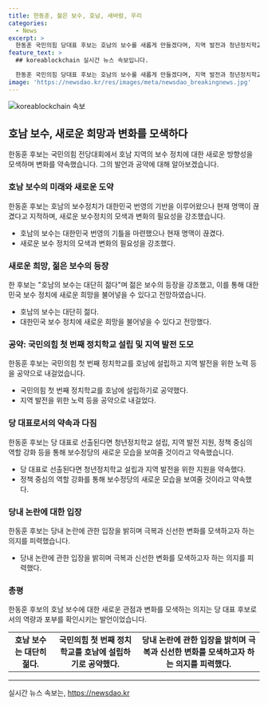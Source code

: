 ```yaml
---
title: 한동훈, 젊은 보수, 호남, 새바람, 우리
categories:
  - News
excerpt: >
  한동훈 국민의힘 당대표 후보는 호남의 보수를 새롭게 만들겠다며, 지역 발전과 청년정치학교 등 공약을 내놓았다. 그는 당 내부의 인신공격을 극복하고 변화를 이끌어내겠다는 다짐을 전했으며, 협력과 상호 존중하는 당정관계를 만들어 보수정권 재창출을 약속했다. 한동훈 후보는 새로운 희망과 바람을 가져다주겠다는 강렬한 메시지를 보내고 있다.
feature_text: >
  ## koreablockchain 실시간 뉴스 속보입니다.

  한동훈 국민의힘 당대표 후보는 호남의 보수를 새롭게 만들겠다며, 지역 발전과 청년정치학교 등 공약을 내놓았다. 그는 당 내부의 인신공격을 극복하고 변화를 이끌어내겠다는 다짐을 전했으며, 협력과 상호 존중하는 당정관계를 만들어 보수정권 재창출을 약속했다. 한동훈 후보는 새로운 희망과 바람을 가져다주겠다는 강렬한 메시지를 보내고 있다.
image: 'https://newsdao.kr/res/images/meta/newsdao_breakingnews.jpg'
---
```


<p><img src="https://newsdao.kr/res/images/meta/newsdao_breakingnews.jpg" alt="koreablockchain 속보" /></p>

<h2 data-ke-size="size26">호남 보수, 새로운 희망과 변화를 모색하다</h2>

<p data-ke-size="size16">한동훈 후보는 국민의힘 전당대회에서 호남 지역의 보수 정치에 대한 새로운 방향성을 모색하며 변화를 약속했습니다. 그의 발언과 공약에 대해 알아보겠습니다.</p>

<h3>호남 보수의 미래와 새로운 도약</h3>

<p data-ke-size="size16">한동훈 후보는 호남의 보수정치가 대한민국 번영의 기반을 이루어왔으나 현재 명맥이 끊겼다고 지적하며, 새로운 보수정치의 모색과 변화의 필요성을 강조했습니다.</p>

<ul>
    <li>호남의 보수는 대한민국 번영의 기틀을 마련했으나 현재 명맥이 끊겼다.</li>
    <li>새로운 보수 정치의 모색과 변화의 필요성을 강조했다.</li>
</ul>

<h3>새로운 희망, 젊은 보수의 등장</h3>

<p data-ke-size="size16">한 후보는 "호남의 보수는 대단히 젊다"며 젊은 보수의 등장을 강조했고, 이를 통해 대한민국 보수 정치에 새로운 희망을 불어넣을 수 있다고 전망하였습니다.</p>

<ul>
    <li>호남의 보수는 대단히 젊다.</li>
    <li>대한민국 보수 정치에 새로운 희망을 불어넣을 수 있다고 전망했다.</li>
</ul>

<h3>공약: 국민의힘 첫 번째 정치학교 설립 및 지역 발전 도모</h3>

<p data-ke-size="size16">한동훈 후보는 국민의힘 첫 번째 정치학교를 호남에 설립하고 지역 발전을 위한 노력 등을 공약으로 내걸었습니다.</p>

<ul>
    <li>국민의힘 첫 번째 정치학교를 호남에 설립하기로 공약했다.</li>
    <li>지역 발전을 위한 노력 등을 공약으로 내걸었다.</li>
</ul>

<h3>당 대표로서의 약속과 다짐</h3>

<p data-ke-size="size16">한동훈 후보는 당 대표로 선출된다면 청년정치학교 설립, 지역 발전 지원, 정책 중심의 역할 강화 등을 통해 보수정당의 새로운 모습을 보여줄 것이라고 약속했습니다.</p>

<ul>
    <li>당 대표로 선출된다면 청년정치학교 설립과 지역 발전을 위한 지원을 약속했다.</li>
    <li>정책 중심의 역할 강화를 통해 보수정당의 새로운 모습을 보여줄 것이라고 약속했다.</li>
</ul>

<h3>당내 논란에 대한 입장</h3>

<p data-ke-size="size16">한동훈 후보는 당내 논란에 관한 입장을 밝히며 극복과 신선한 변화를 모색하고자 하는 의지를 피력했습니다.</p>

<ul>
    <li>당내 논란에 관한 입장을 밝히며 극복과 신선한 변화를 모색하고자 하는 의지를 피력했다.</li>
</ul>

<h3>총평</h3>

<p data-ke-size="size16">한동훈 후보의 호남 보수에 대한 새로운 관점과 변화를 모색하는 의지는 당 대표 후보로서의 역량과 포부를 확인시키는 발언이었습니다.</p>

<table>
    <tr>
        <td style="text-align: center; height: 17px;"><b>호남 보수는 대단히 젊다.</b></td>
        <td style="text-align: center; height: 17px;"><b>국민의힘 첫 번째 정치학교를 호남에 설립하기로 공약했다.</b></td>
        <td style="text-align: center; height: 17px;"><b>당내 논란에 관한 입장을 밝히며 극복과 신선한 변화를 모색하고자 하는 의지를 피력했다.</b></td>
    </tr>
</table>

<p><hr></p>
실시간 뉴스 속보는, <a href="https://newsdao.kr" rel="dofollow">https://newsdao.kr</a>


